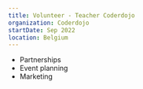 ```yaml
---
title: Volunteer - Teacher Coderdojo
organization: Coderdojo
startDate: Sep 2022
location: Belgium
---
```


- Partnerships
- Event planning
- Marketing
